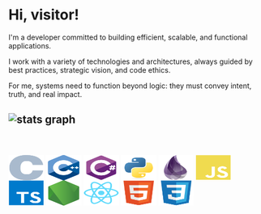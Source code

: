<h1 align="left">Hi, visitor!</h1>

<p align="left">
I'm a developer committed to building efficient, scalable, and functional applications.

I work with a variety of technologies and architectures, always guided by best practices, strategic vision, and code ethics.

For me, systems need to function beyond logic: they must convey intent, truth, and real impact.
</p>

<div align="left">
  <h2>
  <img src="https://github-readme-stats.vercel.app/api?username=belluccaz&hide_title=true&hide_rank=false&show_icons=true&include_all_commits=true&count_private=true&disable_animations=false&theme=dracula&locale=en&hide_border=false&order=1" height="150" alt="stats graph"  />
  </h2>
  </div>
<!-- linguagens -->
<div style="display: inline_block"><br>
  <h3>
  <img align="center" alt="belluccaz-C" height="50" width="70" src="https://raw.githubusercontent.com/devicons/devicon/master/icons/c/c-original.svg">
  <img align="center" alt="belluccaz-C" height="50" width="70" src="https://raw.githubusercontent.com/devicons/devicon/master/icons/cplusplus/cplusplus-original.svg">
  <img align="center" alt="belluccaz-Csharp" height="50" width="70" src="https://raw.githubusercontent.com/devicons/devicon/master/icons/csharp/csharp-original.svg">
  <img align="center" alt="belluccaz-Python" height="50" width="70" src="https://raw.githubusercontent.com/devicons/devicon/master/icons/python/python-original.svg">
  <img align="center" alt="belluccaz-Elixir" height="50" width="70" src="https://raw.githubusercontent.com/devicons/devicon/master/icons/elixir/elixir-original.svg">
  <img align="center" alt="belluccaz/Js" height="50" width="70" src="https://raw.githubusercontent.com/devicons/devicon/master/icons/javascript/javascript-plain.svg">
  <img align="center" alt="belluccaz-TypeScript" height="50" width="70" src="https://raw.githubusercontent.com/devicons/devicon/master/icons/typescript/typescript-original.svg">
  <img align="center" alt="belluccaz-Nodejs" height="50" width="70" src="https://raw.githubusercontent.com/devicons/devicon/master/icons/nodejs/nodejs-original.svg">
  <img align="center" alt="belluccaz-React" height="50" width="70" src="https://raw.githubusercontent.com/devicons/devicon/master/icons/react/react-original.svg">
  <img align="center" alt="belluccaz-HTML" height="50" width="70" src="https://raw.githubusercontent.com/devicons/devicon/master/icons/html5/html5-original.svg">
  <img align="center" alt="belluccaz-CSS" height="50" width="70" src="https://raw.githubusercontent.com/devicons/devicon/master/icons/css3/css3-original.svg"> 
  </h3>
</div>    

